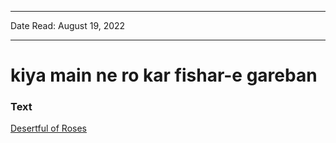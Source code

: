 
---

Date Read: August 19, 2022

---


# kiya main ne ro kar fishar-e gareban


### Text

[Desertful of Roses](http://www.columbia.edu/itc/mealac/pritchett/00garden/03c/0318/index_0318.html)

